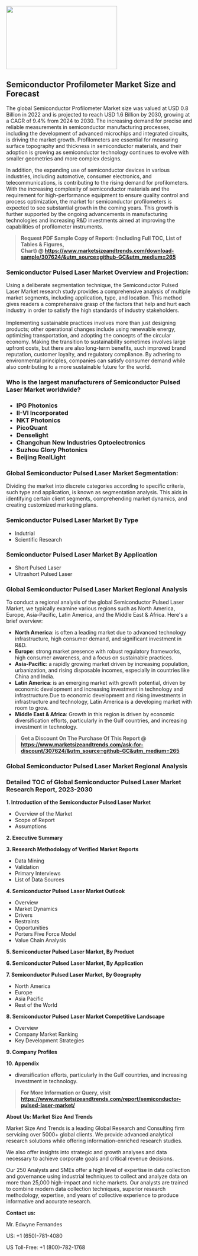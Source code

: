 <p><img class="alignnone size-medium wp-image-20088" src="https://ffe5etoiles.com/wp-content/uploads/2024/12/MST1-300x171.png" alt="" width="300" height="171" /></p><h2>Semiconductor Profilometer Market Size and Forecast</h2><p>The global Semiconductor Profilometer Market size was valued at USD 0.8 Billion in 2022 and is projected to reach USD 1.6 Billion by 2030, growing at a CAGR of 9.4% from 2024 to 2030. The increasing demand for precise and reliable measurements in semiconductor manufacturing processes, including the development of advanced microchips and integrated circuits, is driving the market growth. Profilometers are essential for measuring surface topography and thickness in semiconductor materials, and their adoption is growing as semiconductor technology continues to evolve with smaller geometries and more complex designs.</p><p>In addition, the expanding use of semiconductor devices in various industries, including automotive, consumer electronics, and telecommunications, is contributing to the rising demand for profilometers. With the increasing complexity of semiconductor materials and the requirement for high-performance equipment to ensure quality control and process optimization, the market for semiconductor profilometers is expected to see substantial growth in the coming years. This growth is further supported by the ongoing advancements in manufacturing technologies and increasing R&D investments aimed at improving the capabilities of profilometer instruments.</p></p><blockquote id="" class=""><strong>Request PDF Sample Copy of Report: (Including Full TOC, List of Tables &amp; Figures, Chart)&nbsp;@&nbsp;<strong><a href="https://www.marketsizeandtrends.com/download-sample/307624/&utm_source=github-GC&utm_medium=265" target="_blank">https://www.marketsizeandtrends.com/download-sample/307624/&utm_source=github-GC&utm_medium=265</a></strong></strong></blockquote><h3 id="" class="">Semiconductor Pulsed Laser Market&nbsp;Overview and Projection:</h3><p id="" class="">Using a deliberate segmentation technique, the Semiconductor Pulsed Laser Market research study provides a comprehensive analysis of multiple market segments, including application, type, and location. This method gives readers a comprehensive grasp of the factors that help and hurt each industry in order to satisfy the high standards of industry stakeholders. <br /> <br />Implementing sustainable practices involves more than just designing products; other operational changes include using renewable energy, optimizing transportation, and adopting the concepts of the circular economy. Making the transition to sustainability sometimes involves large upfront costs, but there are also long-term benefits, such improved brand reputation, customer loyalty, and regulatory compliance. By adhering to environmental principles, companies can satisfy consumer demand while also contributing to a more sustainable future for the world.</p><h3 id="" class="">Who is the largest manufacturers of&nbsp;Semiconductor Pulsed Laser Market worldwide?</h3><h3 class=""><p><ul><li>IPG Photonics </li><li> II-VI Incorporated </li><li> NKT Photonics </li><li> PicoQuant </li><li> Denselight </li><li> Changchun New Industries Optoelectronics </li><li> Suzhou Glory Photonics </li><li> Beijing RealLight</li></ul></p></h3><h3 id="" class="">Global&nbsp;Semiconductor Pulsed Laser Market Segmentation:</h3><p id="" class="">Dividing the market into discrete categories according to specific criteria, such type and application, is known as segmentation analysis. This aids in identifying certain client segments, comprehending market dynamics, and creating customized marketing plans.</p><h3 id="" class="">Semiconductor Pulsed Laser Market&nbsp;By Type</h3><p><p><ul><li>Indutrial</li><li> Scientific Research</p></li></ul></p></p><h3 id="" class="">Semiconductor Pulsed Laser Market&nbsp;By Application</h3><p class=""><p><ul><li>Short Pulsed Laser</li><li> Ultrashort Pulsed Laser</li></ul></p></p><h3 id="" class="">Global Semiconductor Pulsed Laser Market Regional Analysis</h3><p id="" class="">To conduct a regional analysis of the global Semiconductor Pulsed Laser Market, we typically examine various regions such as North America, Europe, Asia-Pacific, Latin America, and the Middle East &amp; Africa. Here's a brief overview:</p><ul><li><strong>North America</strong>: is often a leading market due to advanced technology infrastructure, high consumer demand, and significant investment in R&amp;D.</li><li><strong>Europe</strong>: strong market presence with robust regulatory frameworks, high consumer awareness, and a focus on sustainable practices.</li><li><strong>Asia-Pacific</strong>: a rapidly growing market driven by increasing population, urbanization, and rising disposable incomes, especially in countries like China and India.</li><li><strong>Latin America</strong>: is an emerging market with growth potential, driven by economic development and increasing investment in technology and infrastructure.Due to economic development and rising investments in infrastructure and technology, Latin America is a developing market with room to grow.</li><li><strong>Middle East &amp; Africa</strong>: Growth in this region is driven by economic diversification efforts, particularly in the Gulf countries, and increasing investment in technology.</li></ul><blockquote id="" class=""><strong>Get a Discount On The Purchase Of This Report @ <strong><a href="https://www.marketsizeandtrends.com/ask-for-discount/307624/&utm_source=github-GC&utm_medium=265" target="_blank">https://www.marketsizeandtrends.com/ask-for-discount/307624/&utm_source=github-GC&utm_medium=265</a></strong></strong></blockquote><h3 id="" class="">Global Semiconductor Pulsed Laser Market Regional Analysis</h3><h3 id="" class="">Detailed TOC of Global Semiconductor Pulsed Laser Market Research Report, 2023-2030</h3><p id="" class=""><strong>1. Introduction of the Semiconductor Pulsed Laser Market</strong></p><ul><li>Overview of the Market</li><li>Scope of Report</li><li>Assumptions</li></ul><p id="" class=""><strong>2. Executive Summary</strong></p><p id="" class=""><strong>3. Research Methodology of Verified Market Reports</strong></p><ul><li>Data Mining</li><li>Validation</li><li>Primary Interviews</li><li>List of Data Sources</li></ul><p id="" class=""><strong>4. Semiconductor Pulsed Laser Market Outlook</strong></p><ul><li>Overview</li><li>Market Dynamics</li><li>Drivers</li><li>Restraints</li><li>Opportunities</li><li>Porters Five Force Model</li><li>Value Chain Analysis</li></ul><p id="" class=""><strong>5. Semiconductor Pulsed Laser Market, By Product</strong></p><p id="" class=""><strong>6. Semiconductor Pulsed Laser Market, By Application</strong></p><p id="" class=""><strong>7. Semiconductor Pulsed Laser Market, By Geography</strong></p><ul><li>North America</li><li>Europe</li><li>Asia Pacific</li><li>Rest of the World</li></ul><p id="" class=""><strong>8. Semiconductor Pulsed Laser Market Competitive Landscape</strong></p><ul><li>Overview</li><li>Company Market Ranking</li><li>Key Development Strategies</li></ul><p id="" class=""><strong>9. Company Profiles</strong></p><p id="" class=""><strong>10. Appendix</strong></p><ul><li>diversification efforts, particularly in the Gulf countries, and increasing investment in technology.</li></ul><blockquote id="" class=""><strong>For More Information or Query, visit <strong><strong><a href="https://www.marketsizeandtrends.com/report/semiconductor-pulsed-laser-market/" target="_blank">https://www.marketsizeandtrends.com/report/semiconductor-pulsed-laser-market/</a></strong></strong></strong></blockquote><p id="" class=""><strong>About Us: Market Size And Trends</strong></p><p id="" class="">Market Size And Trends is a leading Global Research and Consulting firm servicing over 5000+ global clients. We provide advanced analytical research solutions while offering information-enriched research studies.</p><p id="" class="">We also offer insights into strategic and growth analyses and data necessary to achieve corporate goals and critical revenue decisions.</p><p id="" class="">Our 250 Analysts and SMEs offer a high level of expertise in data collection and governance using industrial techniques to collect and analyze data on more than 25,000 high-impact and niche markets. Our analysts are trained to combine modern data collection techniques, superior research methodology, expertise, and years of collective experience to produce informative and accurate research.</p><p id="" class=""><strong>Contact us:</strong></p><p id="" class="">Mr. Edwyne Fernandes</p><p id="" class="">US: +1 (650)-781-4080</p><p id="" class="">US Toll-Free: +1 (800)-782-1768</p>
